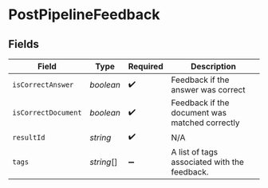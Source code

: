 # PostPipelineFeedback


## Fields

| Field                                          | Type                                           | Required                                       | Description                                    |
| ---------------------------------------------- | ---------------------------------------------- | ---------------------------------------------- | ---------------------------------------------- |
| `isCorrectAnswer`                              | *boolean*                                      | :heavy_check_mark:                             | Feedback if the answer was correct             |
| `isCorrectDocument`                            | *boolean*                                      | :heavy_check_mark:                             | Feedback if the document was matched correctly |
| `resultId`                                     | *string*                                       | :heavy_check_mark:                             | N/A                                            |
| `tags`                                         | *string*[]                                     | :heavy_minus_sign:                             | A list of tags associated with the feedback.   |